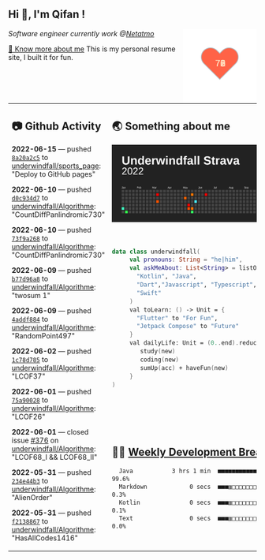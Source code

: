 <h2> Hi 👋, I'm Qifan ! </h2>
<a href="https://github.com/underwindfall/iBeats"><img align="right" width="150px" src="https://raw.githubusercontent.com/underwindfall/iBeats/main/files/heart.svg"/></a>
<p><em>Software engineer currently work @<a href="https://www.netatmo.com">Netatmo</a></em></p>
<p><a href="https://qifanyang.com/resume" target="_blank"> 🔭 Know more about me</a> This is my personal resume site, I built it for fun.</p>
<table><tr><td valign="top" rowspan="2">

 ## 📷 Github Activity
 <!-- githubActivity starts -->
  **2022-06-15** — pushed [`8a20a2c5`](https://github.com/underwindfall/sports_page/commit/8a20a2c562adae29494f77ba14150a364184c5bd) to [underwindfall/sports_page](https://api.github.com/repos/underwindfall/sports_page): "Deploy to GitHub pages"

  **2022-06-10** — pushed [`d0c934d7`](https://github.com/underwindfall/Algorithme/commit/d0c934d76e47c384f8d39119462949390e8afcf9) to [underwindfall/Algorithme](https://api.github.com/repos/underwindfall/Algorithme): "CountDiffPanlindromic730"

  **2022-06-10** — pushed [`73f9a268`](https://github.com/underwindfall/Algorithme/commit/73f9a2685207045748780fe9d61f889d3bd4fe53) to [underwindfall/Algorithme](https://api.github.com/repos/underwindfall/Algorithme): "CountDiffPanlindromic730"

  **2022-06-09** — pushed [`b77d96a8`](https://github.com/underwindfall/Algorithme/commit/b77d96a8311e8ebd57584b3ca603016ab69d982a) to [underwindfall/Algorithme](https://api.github.com/repos/underwindfall/Algorithme): "twosum 1"

  **2022-06-09** — pushed [`4addf884`](https://github.com/underwindfall/Algorithme/commit/4addf8841597010acb581f44467788c9ae92547f) to [underwindfall/Algorithme](https://api.github.com/repos/underwindfall/Algorithme): "RandomPoint497"

  **2022-06-02** — pushed [`1c78d785`](https://github.com/underwindfall/Algorithme/commit/1c78d7855cd4df35ab5a80c567eb0ab3355a11ef) to [underwindfall/Algorithme](https://api.github.com/repos/underwindfall/Algorithme): "LCOF37"

  **2022-06-01** — pushed [`75a90028`](https://github.com/underwindfall/Algorithme/commit/75a90028f6ec2e89760ee9002d03b56ea682d7bd) to [underwindfall/Algorithme](https://api.github.com/repos/underwindfall/Algorithme): "LCOF26"

  **2022-06-01** — closed issue [#376](https://api.github.com/repos/underwindfall/Algorithme/issues/376) on [underwindfall/Algorithme](https://api.github.com/repos/underwindfall/Algorithme): "LCOF68_I && LCOF68_II"

  **2022-05-31** — pushed [`234e44b3`](https://github.com/underwindfall/Algorithme/commit/234e44b3a778775ee183d18d15cb52fdc2a120fe) to [underwindfall/Algorithme](https://api.github.com/repos/underwindfall/Algorithme): "AlienOrder"

  **2022-05-31** — pushed [`f2138867`](https://github.com/underwindfall/Algorithme/commit/f2138867c224aaff2020f656e65e62567f5846ad) to [underwindfall/Algorithme](https://api.github.com/repos/underwindfall/Algorithme): "HasAllCodes1416"
 <!-- githubActivity ends -->
 </td><td valign="top">

 ## 🌏 Something about me
 <!-- profile starts -->
 <a href="https://github.com/underwindfall" width="100%">
   <img src="https://github.com/underwindfall/GitHubPoster/blob/main/examples/strava.svg"/>
 </a>
 <br/>
 <br/>
 <br/>

 ```kotlin
 data class underwindfall(
      val pronouns: String = "he|him",
      val askMeAbout: List<String> = listOf(
        "Kotlin", "Java",
        "Dart","Javascript", "Typescript",
        "Swift"
      )
      val toLearn: () -> Unit = {
        "Flutter" to "For Fun",
        "Jetpack Compose" to "Future"
      }
      val dailyLife: Unit = (0..end).reduce { acc, new ->
         study(new)
         coding(new)
         sumUp(acc) + haveFun(new)
      }
 )
 ```
 <!-- profile ends -->
 </td></tr><tr><td valign="top">

 ## 🏊‍♂️ <a href="https://gist.github.com/underwindfall/377ee88ba1fabd1e93516e48ca9c61eb" target="_blank">Weekly Development Breakdown</a>
  <!-- codeTime starts -->
  ```text
    Java           3 hrs 1 min  ■■■■■■■■■■■■■■■■■■■■■■■■  99.6%
    Markdown            0 secs  ■■■▥□□□□□□□□□□□□□□□□□□□□   0.3%
    Kotlin              0 secs  ■■■▥□□□□□□□□□□□□□□□□□□□□   0.1%
    Text                0 secs  ■■■▥□□□□□□□□□□□□□□□□□□□□   0.0%
  ```
  <!-- codeTime starts -->
  </td></tr></table>